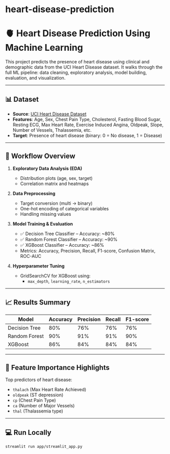 # heart-disease-prediction
# 🫀 Heart Disease Prediction Using Machine Learning

This project predicts the presence of heart disease using clinical and demographic data from the UCI Heart Disease dataset. It walks through the full ML pipeline: data cleaning, exploratory analysis, model building, evaluation, and visualization.

---

## 📊 Dataset

- **Source**: [UCI Heart Disease Dataset](https://archive.ics.uci.edu/ml/datasets/Heart+Disease)
- **Features**: Age, Sex, Chest Pain Type, Cholesterol, Fasting Blood Sugar, Resting ECG, Max Heart Rate, Exercise Induced Angina, Oldpeak, Slope, Number of Vessels, Thalassemia, etc.
- **Target**: Presence of heart disease (binary: 0 = No disease, 1 = Disease)

---

## 🚀 Workflow Overview

1. **Exploratory Data Analysis (EDA)**
   - Distribution plots (age, sex, target)
   - Correlation matrix and heatmaps

2. **Data Preprocessing**
   - Target conversion (multi → binary)
   - One-hot encoding of categorical variables
   - Handling missing values

3. **Model Training & Evaluation**
   - ✅ Decision Tree Classifier – Accuracy: ~80%
   - ✅ Random Forest Classifier – Accuracy: ~90%
   - ✅ XGBoost Classifier – Accuracy: ~86%
   - Metrics: Accuracy, Precision, Recall, F1-score, Confusion Matrix, ROC-AUC

4. **Hyperparameter Tuning**
   - GridSearchCV for XGBoost using:
     - `max_depth`, `learning_rate`, `n_estimators`

---

## 📈 Results Summary

| Model         | Accuracy | Precision | Recall | F1-score |
|---------------|----------|-----------|--------|----------|
| Decision Tree | 80%      | 76%       | 76%    | 76%      |
| Random Forest | 90%      | 91%       | 91%    | 90%      |
| XGBoost       | 86%      | 84%       | 84%    | 84%      |

---

## 🧠 Feature Importance Highlights

Top predictors of heart disease:
- `thalach` (Max Heart Rate Achieved)
- `oldpeak` (ST depression)
- `cp` (Chest Pain Type)
- `ca` (Number of Major Vessels)
- `thal` (Thalassemia type)

---

## 💻 Run Locally

```bash
streamlit run app/streamlit_app.py
